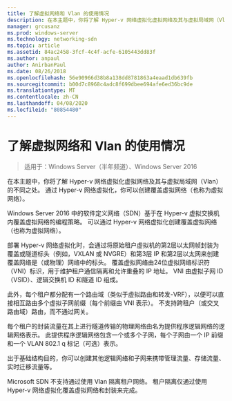 ```yaml
---
title: 了解虚拟网络和 Vlan 的使用情况
description: 在本主题中，你将了解 Hyper-v 网络虚拟化虚拟网络及其与虚拟局域网（Vlan）的不同之处。 通过 Hyper-v 网络虚拟化，你可以创建覆盖虚拟网络（也称为虚拟网络）。
manager: grcusanz
ms.prod: windows-server
ms.technology: networking-sdn
ms.topic: article
ms.assetid: 84ac2458-3fcf-4c4f-acfe-6105443dd83f
ms.author: anpaul
author: AnirbanPaul
ms.date: 08/26/2018
ms.openlocfilehash: 56e90966d38b8a138dd8781863a4eaad1db639fb
ms.sourcegitcommit: b00d7c8968c4adc8f699dbee694afe6ed36bc9de
ms.translationtype: MT
ms.contentlocale: zh-CN
ms.lasthandoff: 04/08/2020
ms.locfileid: "80854480"
---
```

# <a name="understand-the-usage-of-virtual-networks-and-vlans"></a>了解虚拟网络和 Vlan 的使用情况

>适用于：Windows Server（半年频道）、Windows Server 2016

在本主题中，你将了解 Hyper-v 网络虚拟化虚拟网络及其与虚拟局域网（Vlan）的不同之处。 通过 Hyper-v 网络虚拟化，你可以创建覆盖虚拟网络（也称为虚拟网络）。



  
Windows Server 2016 中的软件定义网络（SDN）基于在 Hyper-v 虚拟交换机内覆盖虚拟网络的编程策略。 可以通过 Hyper-v 网络虚拟化创建覆盖虚拟网络（也称为虚拟网络）。 
  
部署 Hyper-v 网络虚拟化时，会通过将原始租户虚拟机的第2层以太网帧封装为覆盖或隧道标头（例如，VXLAN 或 NVGRE）和第3层 IP 和第2层以太网来创建覆盖网络是（或物理）网络中的标头。 覆盖虚拟网络由24位虚拟网络标识符（VNI）标识，用于维护租户通信隔离和允许重叠的 IP 地址。 VNI 由虚拟子网 ID （VSID）、逻辑交换机 ID 和隧道 ID 组成。  
  
此外，每个租户都分配有一个路由域（类似于虚拟路由和转发-VRF），以便可以直接相互路由多个虚拟子网前缀（每个前缀由 VNI 表示）。 不支持跨租户（或交叉路由域）路由，而不通过网关。   
  
每个租户的封装流量在其上进行隧道传输的物理网络由名为提供程序逻辑网络的逻辑网络表示。 此提供程序逻辑网络包含一个或多个子网，每个子网由一个 IP 前缀和一个 VLAN 802.1 q 标记（可选）表示。  
  
出于基础结构目的，你可以创建其他逻辑网络和子网来携带管理流量、存储流量、实时迁移流量等。  
  
Microsoft SDN 不支持通过使用 Vlan 隔离租户网络。 租户隔离仅通过使用 Hyper-v 网络虚拟化覆盖虚拟网络和封装来完成。 


